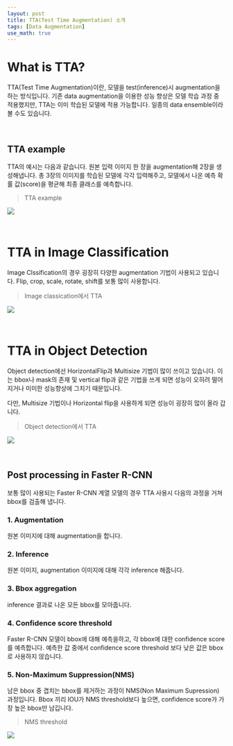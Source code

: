 ```yaml
---
layout: post
title: TTA(Test Time Augmentation) 소개
tags: [Data Augmentation]
use_math: true
---
```


# What is TTA?

TTA(Test Time Augmentation)이란, 모델을 test(inference)시 augmentation을 하는 방식입니다. 기존 data augmentation을 이용한 성능 향상은 모델 학습 과정 중 적용했지만, TTA는 이미 학습된 모델에 적용 가능합니다. 일종의 data ensemble이라 볼 수도 있습니다.

<br>

## TTA example

TTA의 예시는 다음과 같습니다. 원본 입력 이미지 한 장을 augmentation해 2장을 생성해냅니다. 총 3장의 이미지를 학습된 모델에 각각 입력해주고, 모델에서 나온 예측 확률 값(score)을 평균해 최종 클래스를 예측합니다.

> TTA example

![](https://user-images.githubusercontent.com/31475037/123568577-94eb1a00-d7ff-11eb-8182-14abc59ce384.png)

<br>

# TTA in Image Classification

Image Clssification의 경우 굉장히 다양한 augmentation 기법이 사용되고 있습니다. Flip, crop, scale, rotate, shift를 보통 많이 사용합니다.

> Image classication에서 TTA

![](https://user-images.githubusercontent.com/31475037/123568575-94eb1a00-d7ff-11eb-9aa6-92ca1ade1895.png)

<br>

# TTA in Object Detection

Object detection에선 HorizontalFlip과 Multisize 기법이 많이 쓰이고 있습니다. 이는 bbox나 mask의 존재 및 vertical flip과 같은 기법을 쓰게 되면 성능이 오히려 떨어지거나 미미한 성능향상에 그치기 때문입니다.

다만, Multisize 기법이나 Horizontal flip을 사용하게 되면 성능이 굉장히 많이 올라 갑니다.

> Object detection에서 TTA

![](https://user-images.githubusercontent.com/31475037/123568573-93b9ed00-d7ff-11eb-8317-2eb793154155.png)

<br>

## Post processing in Faster R-CNN

보통 많이 사용되는 Faster R-CNN 계열 모델의 경우 TTA 사용시 다음의 과정을 거쳐 bbox를 검출해 냅니다.

### 1. Augmentation

원본 이미지에 대해 augmentation을 합니다.

### 2. Inference

원본 이미지, augmentation 이미지에 대해 각각 inference 해줍니다. 

### 3. Bbox aggregation

inference 결과로 나온 모든 bbox를 모아줍니다.

### 4. Confidence score threshold

Faster R-CNN 모델이 bbox에 대해 예측을하고, 각 bbox에 대한 confidence score를 예측합니다. 예측한 값 중에서 confidence score threshold 보다 낮은 값은 bbox로 사용하지 않습니다.

### 5. Non-Maximum Suppression(NMS)

남은 bbox 중 겹치는 bbox를 제거하는 과정이 NMS(Non Maximum Supression) 과정입니다. Bbox 끼리 IOU가 NMS threshold보다 높으면, confidence score가 가장 높은 bbox만 남깁니다.

> NMS threshold

![](https://user-images.githubusercontent.com/31475037/123568571-93215680-d7ff-11eb-8375-39a01e6f2cfc.jpg)

